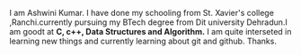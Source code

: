 I am Ashwini Kumar. I have done my schooling from St. Xavier's college ,Ranchi.currently pursuing my BTech degree from Dit university Dehradun.I am goodt at **C, c++, Data Structures and Algorithm.**
I am quite interseted in learning new things and currently learning about git and github.
Thanks.